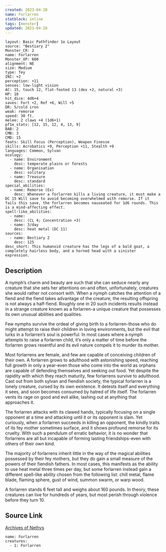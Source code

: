 ```yaml
---
created: 2023-04-28
name: Forlarren
statblock: inline
tags: [monster]
updated: 2023-04-28
---
```

```statblock
layout: Basic Pathfinder 1e Layout
source: "Bestiary 2"
Monster_CR: 2
name: Forlarren
Monster_XP: 600
alignment: NE
size: Medium
type: fey
INI: +2
perception: +11
senses: low-light vision
AC: 15, touch 12, flat-footed 13 (dex +2, natural +3)
HP: 18
hit_dice: 4d6+4
saves: Fort +2, Ref +6, Will +5
DR: 5/cold iron
weak: remorse
speed: 30 ft.
melee: 2 claws +4 (1d6+1)
pf1e_stats: [12, 15, 12, 4, 13, 9]
BAB: 2
CMB: 3
CMD: 15
feats: Skill Focus (Perception), Weapon Finesse
skills: Acrobatics +9, Perception +11, Stealth +9
languages: Common, Sylvan
ecology:
  - name: Environment
    desc: temperate plains or forests
  - name: Organisation
    desc: solitary
  - name: Treasure
    desc: standard
special_abilities:
  - name: Remorse (Ex)
    desc: Whenever a forlarren kills a living creature, it must make a DC 15 Will save to avoid becoming overwhelmed with remorse. If it fails this save, the forlarren becomes nauseated for 1d6 rounds. This is a mind-affecting effect.
spell-like_abilities:
  - name:
    desc: (CL 4; Concentration +3)
  - name: 3/day
    desc: heat metal (DC 11)
sources:
  - name: Bestiary 2
    desc: 125
desc_short: This humanoid creature has the legs of a bald goat, a completely hairless body, and a horned head with a sinister expression.
```
## Description
A nymph’s charm and beauty are such that she can seduce nearly any creature that she sets her attentions on-and often, unfortunately, creatures she would rather not consort with. When a nymph catches the attention of a fiend and the fiend takes advantage of the creature, the resulting offspring is not always a half-fiend. Roughly one in 20 such incidents results instead in a strange creature known as a forlarren-a unique creature that possesses its own unusual abilities and qualities.

Few nymphs survive the ordeal of giving birth to a forlarren-those who do might attempt to raise their children in loving environments, but the evil that lurks in a forlarren’s soul is powerful. In most cases where a nymph attempts to raise a forlarren child, it’s only a matter of time before the forlarren grows resentful and its evil nature compels it to murder its mother.

Most forlarrens are female, and few are capable of conceiving children of their own. A forlarren grows to adulthood with astonishing speed, reaching full growth in only a year-even those who come into the world as orphans are capable of defending themselves and seeking out food. Yet despite the rapidity with which they reach maturity, few forlarrens survive to adulthood. Cast out from both sylvan and fiendish society, the typical forlarren is a lonely creature, cursed by its own existence. It detests itself and everything it sees, and soon becomes consumed by hatred of life itself. The forlarren vents its rage on good and evil alike, lashing out at anything that approaches it.

The forlarren attacks with its clawed hands, typically focusing on a single opponent at a time and attacking until it or its opponent is slain. Yet curiously, when a forlarren succeeds in killing an opponent, the kindly traits of its fey mother sometimes surface, and it shows profound remorse for its cruelty. With such a pendulum of erratic behavior, it is no wonder that forlarrens are all but incapable of forming lasting friendships-even with others of their own kind.

The majority of forlarrens inherit little in the way of the magical abilities possessed by their fey mothers, but they do gain a small measure of the powers of their fiendish fathers. In most cases, this manifests as the ability to use heat metal three times per day, but some forlarren instead gain a different spell-like ability chosen from the following list: chill metal, flame blade, flaming sphere, gust of wind, summon swarm, or warp wood.

A forlarren stands 6 feet tall and weighs about 160 pounds. In theory, these creatures can live for hundreds of years, but most perish through violence before they turn 10.
## Source Link
[Archives of Nethys](https://aonprd.com/MonsterDisplay.aspx?ItemName=Forlarren)
```encounter-table
name: Forlarren
creatures:
  - 1: Forlarren
```
